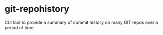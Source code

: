 # git-repohistory
CLI tool to provide a summary of commit history on many GIT repos over a period of time
